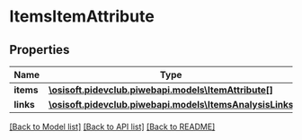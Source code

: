 # ItemsItemAttribute

## Properties
Name | Type | Description | Notes
------------ | ------------- | ------------- | -------------
**items** | [**\osisoft.pidevclub.piwebapi.models\ItemAttribute[]**](ItemAttribute.md) |  | [optional] 
**links** | [**\osisoft.pidevclub.piwebapi.models\ItemsAnalysisLinks**](ItemsAnalysisLinks.md) |  | [optional] 

[[Back to Model list]](../README.md#documentation-for-models) [[Back to API list]](../README.md#documentation-for-api-endpoints) [[Back to README]](../README.md)


